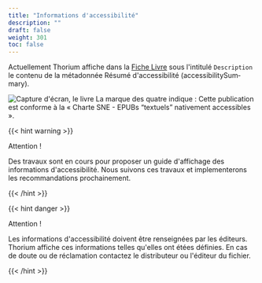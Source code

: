 ```yaml
---
title: "Informations d'accessibilité"
description: ""
draft: false
weight: 301
toc: false
---
```


Actuellement Thorium affiche dans la 
<a href="/thorium-reader-doc/fr/400_ressources/420_glossary#bookInformation">Fiche Livre</a> 
sous l'intitulé `Description` le contenu de la métadonnée Résumé d'accessibilité 
(<span lang="en">accessibilitySummary</span>). 

<img src="/images/local-fr/thorium-bookinfo-a11ysummary.png" alt="Capture d'écran, le livre La marque des quatre indique : Cette publication est conforme à la « Charte SNE - EPUBs “textuels” nativement accessibles »."/>

{{< hint warning >}}

Attention !

Des travaux sont en cours pour proposer un guide d'affichage des informations 
d'accessibilité. Nous suivons ces travaux et implementerons les recommandations 
prochainement.

{{< /hint >}}

{{< hint danger >}}

Attention !

Les informations d'accessibilité doivent être renseignées par les éditeurs. 
Thorium affiche ces informations telles qu'elles ont étées définies. 
En cas de doute ou de réclamation contactez le distributeur ou l'éditeur du fichier.

{{< /hint >}}